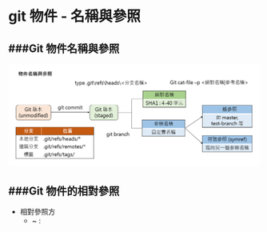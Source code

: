 # git 物件 - 名稱與參照

<script type="text/javascript" src="../js/general.js"></script>

###Git 物件名稱與參照
---

![](../images/git_object-name-ref.png)

###Git 物件的相對參照
---

* 相對參照方
  * ~ : 



